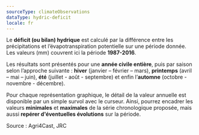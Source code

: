 ```yaml
---
sourceType: climateObservations
dataType: hydric-deficit
locale: fr
---
```


Le **déficit (ou bilan) hydrique** est calculé par la différence entre les
précipitations et l’évapotranspiration potentielle sur une période donnée. Les
valeurs (mm) couvrent ici la période **1987-2016**.

Les résultats sont présentés pour une **année civile entière**, puis par saison
selon l’approche suivante : **hiver** (janvier – février – mars), **printemps**
(avril – mai – juin), **été** (juillet - août - septembre) et enfin l’**automne**
(octobre - novembre - décembre).

Pour chaque représentation graphique, le détail de la valeur annuelle est disponible par un simple survol avec le curseur. Ainsi, pourrez encadrer les valeurs **minimales** et **maximales** de la série chronologique proposée, mais aussi **repérer d'éventuelles évolutions** sur la période.

Source : Agri4Cast, JRC

